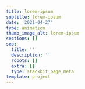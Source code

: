 ```yaml
---
title: lorem-ipsum
subtitle: lorem-ipsum
date: '2021-04-27'
type: animation
thumb_image_alt: lorem-ipsum
sections: []
seo:
  title: ''
  description: ''
  robots: []
  extra: []
  type: stackbit_page_meta
template: project
---
```

